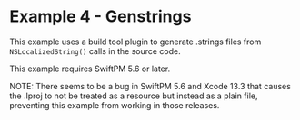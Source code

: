 # Example 4 - Genstrings

This example uses a build tool plugin to generate .strings files from `NSLocalizedString()` calls in the source code.

This example requires SwiftPM 5.6 or later.

NOTE: There seems to be a bug in SwiftPM 5.6 and Xcode 13.3 that causes the .lproj to not be treated as a resource but instead as a plain file, preventing this example from working in those releases.

